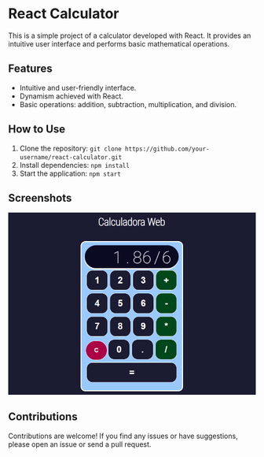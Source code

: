 # React Calculator

This is a simple project of a calculator developed with React. It provides an intuitive user interface and performs basic mathematical operations.

## Features

- Intuitive and user-friendly interface.
- Dynamism achieved with React.
- Basic operations: addition, subtraction, multiplication, and division.

## How to Use

1. Clone the repository: `git clone https://github.com/your-username/react-calculator.git`
2. Install dependencies: `npm install`
3. Start the application: `npm start`

## Screenshots

![Screenshot 1](/public/screenshot.png)

## Contributions

Contributions are welcome! If you find any issues or have suggestions, please open an issue or send a pull request.



